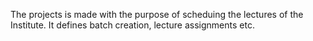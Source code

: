 The projects is made with the purpose of scheduing the lectures of the Institute. It defines batch  creation, lecture assignments etc.
